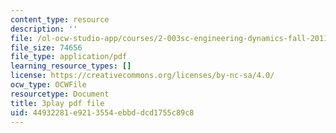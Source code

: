 ```yaml
---
content_type: resource
description: ''
file: /ol-ocw-studio-app/courses/2-003sc-engineering-dynamics-fall-2011/44932281e9213554ebbddcd1755c89c8_Fo-Y6kEMURk.pdf
file_size: 74656
file_type: application/pdf
learning_resource_types: []
license: https://creativecommons.org/licenses/by-nc-sa/4.0/
ocw_type: OCWFile
resourcetype: Document
title: 3play pdf file
uid: 44932281-e921-3554-ebbd-dcd1755c89c8
---
```

